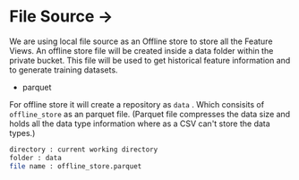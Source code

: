 # File Source ->

We are using local file source as an Offline store to store all the Feature Views. An offline store file will be created inside a data folder within the private bucket. This file will be used to get historical feature information and to generate training datasets.

- parquet

For offline store it will create a repository as `data` . Which consisits of `offline_store` as an parquet file. (Parquet file compresses the data size and holds all the data type information where as a CSV can't store the data types.)

```bash
directory : current working directory
folder : data
file name : offline_store.parquet

```
